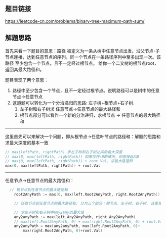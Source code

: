 ## 题目链接
https://leetcode-cn.com/problems/binary-tree-maximum-path-sum/

## 解题思路
首先来看一下题目的意思：路径 被定义为一条从树中任意节点出发，沿父节点-子节点连接，达到任意节点的序列。同一个节点在一条路径序列中至多出现一次。该路径 至少包含一个节点，且不一定经过根节点。 给你一个二叉树的根节点root，返回其最大路径和。

题目表现了两个意思：
1. 路径中至少包含一个节点，且不一定经过根节点。说明路径可以是树中的任意节点->任意节点
2. 这道题可以转化为一个分治递归的思路: 左子树+根节点+右子树. 
   1. 左子树和右子树求 任意节点->任意节点的最大路径和
   2. 根节点部分可以看作一个新的分治递归，求根节点 -> 任意节点的最大路径和

---

这里首先可以来解决一个问题，即从根节点->任意叶节点的路径和：解题的思路和求最大深度的基本一致

```go
// max(leftPath, rightPath) 求左子树和右子树之间的最大深度
// max(0, max(leftPath, rightPath)) 如果存在<0的情况，则直接返回0
// max(0, max(leftPath, rightPath)) + root.Val，求最大路径和
max(0, max(leftPath, rightPath)) + root.Val
```

---

任意节点->任意节点的最大路径和：

```go
  // 根节点到任意节点的最大路径和
	root2AnyPath := max(0, max(left.Root2AnyPath, right.Root2AnyPath)) + root.Val

	// 任意节点到任意节点的最大路径和: 分为三个部分：根节点、左子树、右子树. 这里使用了两次分治法

	// 求左子树和右子树中any2any的最大值
	any2anyPath := max(left.Any2AnyPath, right.Any2AnyPath)
	// max(left.Root2AnyPath, 0) + max(right.Root2AnyPath, 0) + root.Val: 求根节点any2any的最大值
	any2anyPath = max(any2anyPath, max(left.Root2AnyPath, 0)+
		max(right.Root2AnyPath, 0)+root.Val)
```

